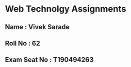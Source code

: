# **Web Technolgy Assignments**

## Name : Vivek Sarade
## Roll No : 62
## Exam Seat No : T190494263
